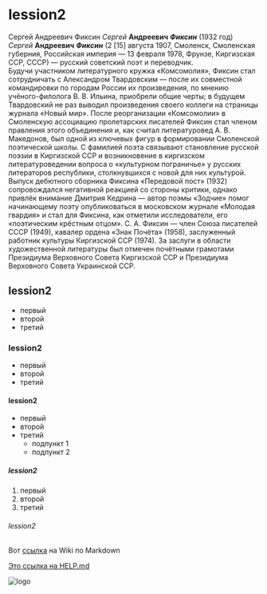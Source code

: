 # lession2
Сергей Андреевич Фиксин
*Сергей* **Андреевич** ***Фиксин*** (1932 год)<br>
_Сергей_ __Андреевич__ ___Фиксин___ (2 [15] августа 1907, Смоленск, Смоленская губерния, Российская империя — 13 февраля 1978, Фрунзе, Киргизская ССР, СССР) — русский советский поэт и переводчик.
<br>Будучи участником литературного кружка «Комсомолия», Фиксин стал сотрудничать с Александром Твардовским — после их совместной командировки по городам России их произведения, по мнению учёного-филолога В. В. Ильина, приобрели общие черты; в будущем Твардовский не раз выводил произведения своего коллеги на страницы журнала «Новый мир». После реорганизации «Комсомолии» в Смоленскую ассоциацию пролетарских писателей Фиксин стал членом правления этого объединения и, как считал литературовед А. В. Македонов, был одной из ключевых фигур в формировании Смоленской поэтической школы. С фамилией поэта связывают становление русской поэзии в Киргизской ССР и возникновение в киргизском литературоведении вопроса о «культурном пограничье» у русских литераторов республики, столкнувшихся с новой для них культурой.
Выпуск дебютного сборника Фиксина «Передовой пост» (1932) сопровождался негативной реакцией со стороны критики, однако привлёк внимание Дмитрия Кедрина — автор поэмы «Зодчие» помог начинающему поэту опубликоваться в московском журнале «Молодая гвардия» и стал для Фиксина, как отметили исследователи, его «поэтическим крёстным отцом».
С. А. Фиксин — член Союза писателей СССР (1949), кавалер ордена «Знак Почёта» (1958), заслуженный работник культуры Киргизской ССР (1974). За заслуги в области художественной литературы был отмечен почётными грамотами Президиума Верховного Совета Киргизской ССР и Президиума Верховного Совета Украинской ССР.
## lession2
- первый
- второй
- третий
### lession2
+ первый
+ второй
+ третий
#### lession2
* первый
* второй
* третий
   * подпункт 1
   * подпункт 2
##### lession2
1. первый
2. второй
3. третий

###### lession2

Вот [ссылка](https://ru.wikipedia.org/wiki/%D0%97%D0%B0%D0%B3%D0%BB%D0%B0%D0%B2%D0%BD%D0%B0%D1%8F_%D1%81%D1%82%D1%80%D0%B0%D0%BD%D0%B8%D1%86%D0%B0) на Wiki по Markdown

[Это ссылка на HELP.md](HELP.md)

![logo](https://upload.wikimedia.org/wikipedia/commons/thumb/4/48/Markdown-mark.svg/2880px-Markdown-mark.svg.png)